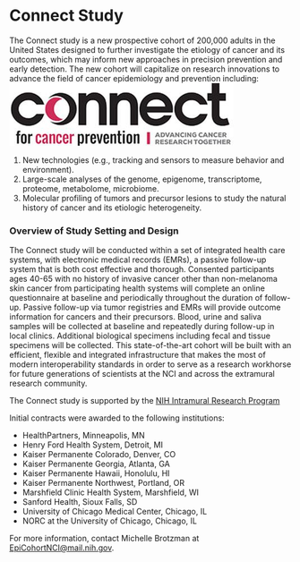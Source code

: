 # Connect Study


The Connect study is a new prospective cohort of 200,000 adults in the United States designed to further investigate the etiology of cancer and its outcomes, which may inform new approaches in precision prevention and early detection. The new cohort will capitalize on research innovations to advance the field of cancer epidemiology and prevention including: ![alt text](Connect-logo-red-400.jpg "Connect Logo")

1. New technologies (e.g., tracking and sensors to measure behavior and environment).
2. Large-scale analyses of the genome, epigenome, transcriptome, proteome, metabolome, microbiome.
3. Molecular profiling of tumors and precursor lesions to study the natural history of cancer and its etiologic heterogeneity.

### Overview of Study Setting and Design

The Connect study will be conducted within a set of integrated health care systems, with electronic medical records (EMRs), a passive follow-up system that is both cost effective and thorough. Consented participants ages 40-65 with no history of invasive cancer other than non-melanoma skin cancer from participating health systems will complete an online questionnaire at baseline and periodically throughout the duration of follow-up. Passive follow-up via tumor registries and EMRs will provide outcome information for cancers and their precursors. Blood, urine and saliva samples will be collected at baseline and repeatedly during follow-up in local clinics. Additional biological specimens including fecal and tissue specimens will be collected. This state-of-the-art cohort will be built with an efficient, flexible and integrated infrastructure that makes the most of modern interoperability standards in order to serve as a research workhorse for future generations of scientists at the NCI and across the extramural research community.

The Connect study is supported by the <a href="https://irp.nih.gov/">NIH Intramural Research Program</a>

Initial contracts were awarded to the following institutions:

<ul>
<li>HealthPartners, Minneapolis, MN</li>
<li>Henry Ford Health System, Detroit, MI</li>
<li>Kaiser Permanente Colorado, Denver, CO</li>
<li>Kaiser Permanente Georgia, Atlanta, GA</li>
<li>Kaiser Permanente Hawaii, Honolulu, HI</li>
<li>Kaiser Permanente Northwest, Portland, OR</li>
<li>Marshfield Clinic Health System, Marshfield, WI</li>
<li>Sanford Health, Sioux Falls, SD</li>
<li>University of Chicago Medical Center, Chicago, IL</li>
<li>NORC at the University of Chicago, Chicago, IL</li>
</ul>

For more information, contact Michelle Brotzman at <a href="mailto:EpiCohortNCI@mail.nih.gov">EpiCohortNCI@mail.nih.gov</a>.

<link rel="stylesheet" href="https://stackpath.bootstrapcdn.com/bootstrap/4.4.1/css/bootstrap.min.css" integrity="sha384-Vkoo8x4CGsO3+Hhxv8T/Q5PaXtkKtu6ug5TOeNV6gBiFeWPGFN9MuhOf23Q9Ifjh" crossorigin="anonymous">
    <script src="https://code.jquery.com/jquery-3.4.1.slim.min.js" integrity="sha384-J6qa4849blE2+poT4WnyKhv5vZF5SrPo0iEjwBvKU7imGFAV0wwj1yYfoRSJoZ+n" crossorigin="anonymous"></script>
    <script src="https://cdn.jsdelivr.net/npm/popper.js@1.16.0/dist/umd/popper.min.js" integrity="sha384-Q6E9RHvbIyZFJoft+2mJbHaEWldlvI9IOYy5n3zV9zzTtmI3UksdQRVvoxMfooAo" crossorigin="anonymous"></script>
    <script src="https://stackpath.bootstrapcdn.com/bootstrap/4.4.1/js/bootstrap.min.js" integrity="sha384-wfSDF2E50Y2D1uUdj0O3uMBJnjuUD4Ih7YwaYd1iqfktj0Uod8GCExl3Og8ifwB6" crossorigin="anonymous"></script>
